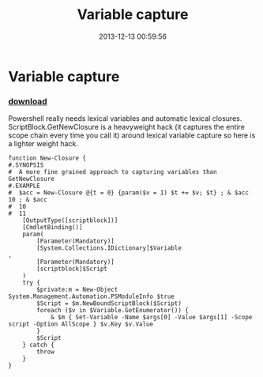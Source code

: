 ﻿---
pid:            4694
parent:         0
children:       
poster:         Public Domain
title:          Variable capture
date:           2013-12-13 00:59:56
description:    Powershell really needs lexical variables and automatic lexical closures. ScriptBlock.GetNewClosure is a heavyweight hack (it captures the entire scope chain every time you call it) around lexical variable capture so here is a lighter weight hack.
format:         posh
---

# Variable capture

### [download](4694.ps1)  

Powershell really needs lexical variables and automatic lexical closures. ScriptBlock.GetNewClosure is a heavyweight hack (it captures the entire scope chain every time you call it) around lexical variable capture so here is a lighter weight hack.

```posh
function New-Closure {
#.SYNOPSIS
#  A more fine grained approach to capturing variables than GetNewClosure
#.EXAMPLE
#  $acc = New-Closure @{t = 0} {param($v = 1) $t += $v; $t} ; & $acc 10 ; & $acc
#  10
#  11
	[OutputType([scriptblock])]
	[CmdletBinding()]
	param(
		[Parameter(Mandatory)]
		[System.Collections.IDictionary]$Variable
,
		[Parameter(Mandatory)]
		[scriptblock]$Script
	)
	try {
		$private:m = New-Object System.Management.Automation.PSModuleInfo $true
		$Script = $m.NewBoundScriptBlock($Script)
		foreach ($v in $Variable.GetEnumerator()) {
			& $m { Set-Variable -Name $args[0] -Value $args[1] -Scope script -Option AllScope } $v.Key $v.Value
		}
		$Script
	} catch {
		throw
	}
}
```
